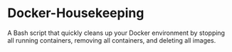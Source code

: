 # Docker-Housekeeping
A Bash script that quickly cleans up your Docker environment by stopping all running containers, removing all containers, and deleting all images.
